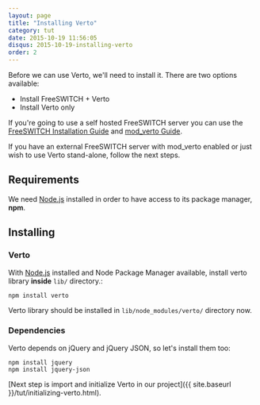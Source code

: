 ```yaml
---
layout: page
title: "Installing Verto"
category: tut
date: 2015-10-19 11:56:05
disqus: 2015-10-19-installing-verto
order: 2
---
```


Before we can use Verto, we'll need to install it. There are two options available:

- Install FreeSWITCH + Verto
- Install Verto only

If you're going to use a self hosted FreeSWITCH server you can use the [FreeSWITCH Installation Guide](https://freeswitch.org/confluence/display/FREESWITCH/Installation) and [mod_verto Guide](https://freeswitch.org/confluence/display/FREESWITCH/mod_verto).

If you have an external FreeSWITCH server with mod_verto enabled or just wish to use Verto stand-alone, follow the next steps.

## Requirements

We need [Node.js](https://nodejs.org/) installed in order to have access to its package manager, **npm**.

## Installing

### Verto 

With [Node.js](https://nodejs.org/) installed and Node Package Manager available, install verto library **inside** `lib/` directory.:

```
npm install verto
```

Verto library should be installed in `lib/node_modules/verto/` directory now.

### Dependencies 

Verto depends on jQuery and jQuery JSON, so let's install them too:

```
npm install jquery
npm install jquery-json
```

[Next step is import and initialize Verto in our project]({{ site.baseurl }}/tut/initializing-verto.html).
